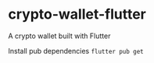 # crypto-wallet-flutter

A crypto wallet built with Flutter

Install pub dependencies
`flutter pub get`
